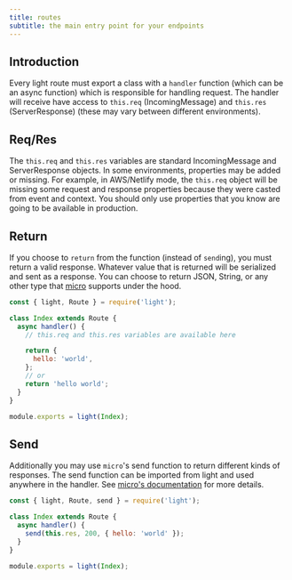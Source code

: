 ```yaml
---
title: routes
subtitle: the main entry point for your endpoints
---
```


## Introduction

Every light route must export a class with a `handler` function (which can be an async function) which is responsible for handling request. The handler will receive have access to `this.req` (IncomingMessage) and `this.res` (ServerResponse) (these may vary between different environments).

## Req/Res

The `this.req` and `this.res` variables are standard IncomingMessage and ServerResponse objects. In some environments, properties may be added or missing. For example, in AWS/Netlify mode, the `this.req` object will be missing some request and response properties because they were casted from event and context. You should only use properties that you know are going to be available in production.

## Return

If you choose to `return` from the function (instead of `send`ing), you must return a valid response. Whatever value that is returned will be serialized and sent as a response. You can choose to return JSON, String, or any other type that [micro](https://github.com/zeit/micro) supports under the hood.

```js
const { light, Route } = require('light');

class Index extends Route {
  async handler() {
    // this.req and this.res variables are available here

    return {
      hello: 'world',
    };
    // or
    return 'hello world';
  }
}

module.exports = light(Index);
```

## Send

Additionally you may use `micro`'s send function to return different kinds of responses. The send function can be imported from light and used anywhere in the handler. See [micro's documentation](https://github.com/zeit/micro#sendres-statuscode-data--null) for more details.

```js
const { light, Route, send } = require('light');

class Index extends Route {
  async handler() {
    send(this.res, 200, { hello: 'world' });
  }
}

module.exports = light(Index);
```
